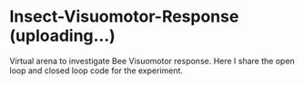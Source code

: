 # Insect-Visuomotor-Response (uploading...)
Virtual arena to investigate Bee Visuomotor response. Here I share the open loop and closed loop code for the experiment.
